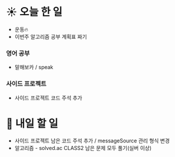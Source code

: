 # ☀️ 오늘 한 일
- 운동🔥
- 이번주 알고리즘 공부 계획표 짜기

### 영어 공부
- 말해보카 / speak 

### 사이드 프로젝트
- 사이드 프로젝트 코드 주석 추가


# 🚩 내일 할 일
- 사이드 프로젝트 남은 코드 주석 추가 / messageSource 관리 형식 변경
- 알고리즘 - solved.ac CLASS2 남은 문제 모두 풀기(실버 이상)
